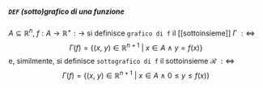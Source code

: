 ##### `DEF` (sotto)grafico di una funzione
$A \subseteq \mathbb{R}^n$, $f: A \to \mathbb{R}^+ :\rightarrow$ si definisce `grafico di f` il [[sottoinsieme]] $\Gamma$ $:\Leftrightarrow$
$$\Gamma(f) = \{(x,\ y) \in \mathbb{R}^{n+1}\ |\ x \in A\ \land\ y = f(x) \}$$
e, similmente, si definisce `sottografico di f` il sottoinsieme $\mathcal{R}$ $:\Leftrightarrow$
$$\Gamma(f) = \{(x,\ y) \in \mathbb{R}^{n+1}\ |\ x \in A\ \land\ 0 \leq y \leq f(x) \}$$